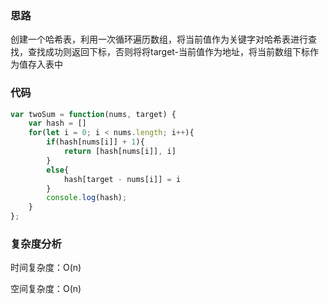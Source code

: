 ### 思路

创建一个哈希表，利用一次循环遍历数组，将当前值作为关键字对哈希表进行查找，查找成功则返回下标，否则将将target-当前值作为地址，将当前数组下标作为值存入表中

### 代码

```javascript
var twoSum = function(nums, target) {
    var hash = []
    for(let i = 0; i < nums.length; i++){
        if(hash[nums[i]] + 1){
            return [hash[nums[i]], i]
        }
        else{
            hash[target - nums[i]] = i
        }
        console.log(hash);
    }
};
```

### 复杂度分析

时间复杂度：O(n)

空间复杂度：O(n)